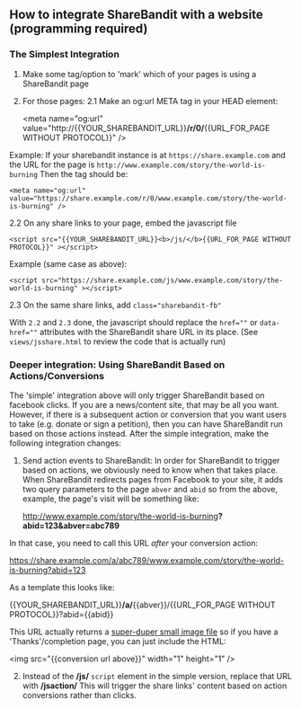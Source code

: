 How to integrate ShareBandit with a website (programming required)
------------------------------------------------------------------

### The Simplest Integration ###

1. Make some tag/option to 'mark' which of your pages is using a ShareBandit page
2. For those pages:
2.1 Make an og:url META tag in your HEAD element:

    &lt;meta name="og:url" value="http://{{YOUR_SHAREBANDIT_URL}}<b>/r/0/</b>{{URL_FOR_PAGE WITHOUT PROTOCOL}}" />

Example: If your sharebandit instance is at `https://share.example.com` and the URL for the page is
`http://www.example.com/story/the-world-is-burning` Then the tag should be:

    <meta name="og:url" value="https://share.example.com/r/0/www.example.com/story/the-world-is-burning" />

2.2 On any share links to your page, embed the javascript file

    <script src="{{YOUR_SHAREBANDIT_URL}}<b>/js/</b>{{URL_FOR_PAGE WITHOUT PROTOCOL}}" ></script>

Example (same case as above):

    <script src="https://share.example.com/js/www.example.com/story/the-world-is-burning" ></script>

2.3 On the same share links, add `class="sharebandit-fb"`

With `2.2` and `2.3` done, the javascript should replace the `href=""` or `data-href=""` attributes with the ShareBandit share URL in its place.  (See `views/jsshare.html` to review the code that is actually run)

### Deeper integration: Using ShareBandit Based on Actions/Conversions ###

The 'simple' integration above will only trigger ShareBandit based on facebook clicks.
If you are a news/content site, that may be all you want.  However, if there is a subsequent
action or conversion that you want users to take (e.g. donate or sign a petition), then you can have
ShareBandit run based on those actions instead.  After the simple integration, make the following integration changes:

1. Send action events to ShareBandit:
In order for ShareBandit to trigger based on actions, we obviously need to know when that takes place.
When ShareBandit redirects pages from Facebook to your site, it adds two query parameters to the page
`abver` and `abid`  so from the above, example, the page's visit will be something like:

   http://www.example.com/story/the-world-is-burning<b>?abid=123&abver=abc789</b>

In that case, you need to call this URL *after* your conversion action:

   https://share.example.com/a/abc789/www.example.com/story/the-world-is-burning?abid=123

As a template this looks like:

   {{YOUR_SHAREBANDIT_URL}}<b>/a/</b>{{abver}}/{{URL_FOR_PAGE WITHOUT PROTOCOL}}?abid={{abid}}

This URL actually returns a <a href="http://probablyprogramming.com/2009/03/15/the-tiniest-gif-ever">
     super-duper small image file</a> so if you have a 'Thanks'/completion page, you can just include the
     HTML:

   &lt;img src="{{conversion url above}}" width="1" height="1" />


2. Instead of the <b>/js/</b> `script` element in the simple version, replace that URL with <b>/jsaction/</b>
   This will trigger the share links' content based on action conversions rather than clicks.
